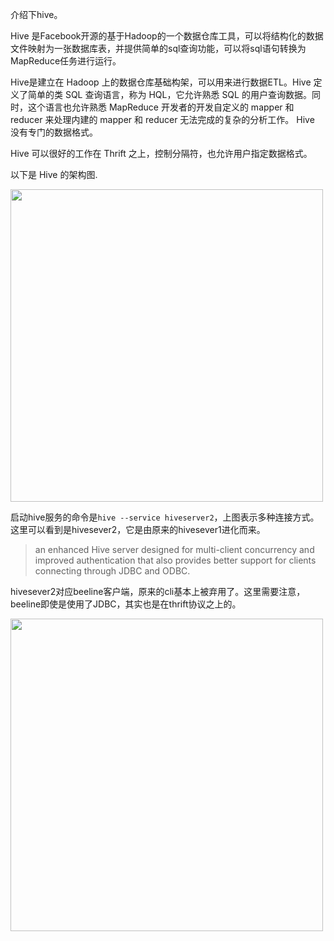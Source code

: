 介绍下hive。

Hive 是Facebook开源的基于Hadoop的一个数据仓库工具，可以将结构化的数据文件映射为一张数据库表，并提供简单的sql查询功能，可以将sql语句转换为MapReduce任务进行运行。

Hive是建立在 Hadoop 上的数据仓库基础构架，可以用来进行数据ETL。Hive 定义了简单的类 SQL 查询语言，称为 HQL，它允许熟悉 SQL 的用户查询数据。同时，这个语言也允许熟悉 MapReduce 开发者的开发自定义的 mapper 和 reducer 来处理内建的 mapper 和 reducer 无法完成的复杂的分析工作。
Hive 没有专门的数据格式。 

Hive 可以很好的工作在 Thrift 之上，控制分隔符，也允许用户指定数据格式。

以下是 Hive 的架构图.

<img src="http://7xqfqs.com1.z0.glb.clouddn.com/16-7-22/88303132.jpg" width="500px"/>

启动hive服务的命令是`hive --service hiveserver2`，上图表示多种连接方式。这里可以看到是hivesever2，它是由原来的hivesever1进化而来。

> an enhanced Hive server designed for multi-client concurrency and improved authentication that also provides better support for clients connecting through JDBC and ODBC.

hivesever2对应beeline客户端，原来的cli基本上被弃用了。这里需要注意，beeline即使是使用了JDBC，其实也是在thrift协议之上的。

<img src="http://7xqfqs.com1.z0.glb.clouddn.com/16-7-22/98849764.jpg" width="500px"/>



